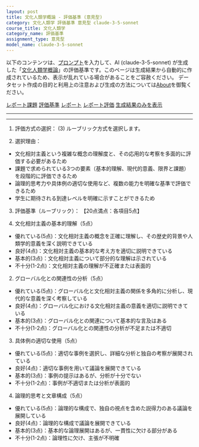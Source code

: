 ```yaml
---
layout: post
title: 文化人類学概論 - 評価基準 (意見型)
category: 文化人類学 評価基準 意見型 claude-3-5-sonnet
course_title: 文化人類学
category_name: 評価基準
assignment_type: 意見型
model_name: claude-3-5-sonnet
---
```


以下のコンテンツは、[プロンプト](http://127.0.0.1:8000/generated/文化人類学/claude-3-5-sonnet/prompt_評価基準-意見型.md)を入力して、AI (claude-3-5-sonnet) が生成した「[文化人類学概論](/contents/文化人類学/)」の評価基準です。このページは生成結果から自動的に作成されているため、表示が乱れている場合があることをご容赦ください。
データセット作成の目的と利用上の注意および生成の方法については[About](/About)を御覧ください。

[レポート課題](../レポート課題-意見型)
[評価基準](../評価基準-意見型)
[レポート](../レポート-意見型)
[レポート評価](../レポート評価-意見型)
[生成結果のみを表示](http://127.0.0.1:8000/generated/文化人類学/claude-3-5-sonnet/評価基準-意見型.md)
  

***
***
  
1. 評価方式の選択：
(3) ルーブリック方式を選択します。

2. 選択理由：
- 文化相対主義という複雑な概念の理解度と、その応用的な考察を多面的に評価する必要があるため
- 課題で求められている3つの要素（基本的理解、現代的意義、限界と課題）を段階的に評価できるため
- 論理的思考力や具体例の適切な使用など、複数の能力を明確な基準で評価できるため
- 学生に期待される到達レベルを明確に示すことができるため

3. 評価基準（ルーブリック）：
【20点満点：各項目5点】

1. 文化相対主義の基本的理解（5点）
- 優れている(5点)：文化相対主義の概念を正確に理解し、その歴史的背景や人類学的意義を深く説明できている
- 良好(4点)：文化相対主義の基本的な考え方を適切に説明できている
- 基本的(3点)：文化相対主義について部分的な理解は示されている
- 不十分(1-2点)：文化相対主義の理解が不正確または表面的

2. グローバル化との関連性の分析（5点）
- 優れている(5点)：グローバル化と文化相対主義の関係を多角的に分析し、現代的な意義を深く考察している
- 良好(4点)：グローバル化における文化相対主義の意義を適切に説明できている
- 基本的(3点)：グローバル化との関連について基本的な言及はある
- 不十分(1-2点)：グローバル化との関連性の分析が不足または不適切

3. 具体例の適切な使用（5点）
- 優れている(5点)：適切な事例を選択し、詳細な分析と独自の考察が展開されている
- 良好(4点)：適切な事例を用いて議論を展開できている
- 基本的(3点)：事例の提示はあるが、分析が十分でない
- 不十分(1-2点)：事例が不適切または分析が表面的

4. 論理的思考と文章構成（5点）
- 優れている(5点)：論理的な構成で、独自の視点を含めた説得力のある議論を展開している
- 良好(4点)：論理的な構成で議論を展開できている
- 基本的(3点)：基本的な論理展開はあるが、一貫性に欠ける部分がある
- 不十分(1-2点)：論理性に欠け、主張が不明確
